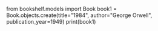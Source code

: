 from bookshelf.models import Book
book1 = Book.objects.create(title="1984", author="George Orwell", publication_year=1949)
print(book1)